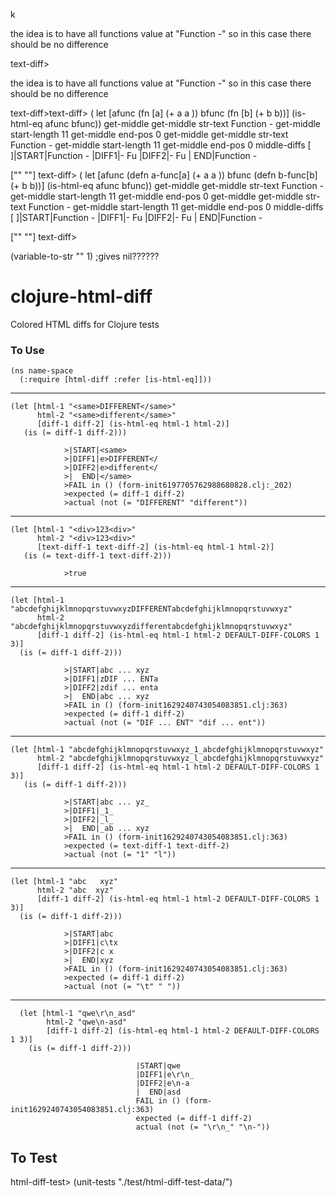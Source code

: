 ﻿kthe idea is to have all functions value at "Function -"so in this case there should be no differencetext-diff>the idea is to have all functions value at "Function -"so in this case there should be no differencetext-diff>text-diff>  ( let [afunc  (fn [a] (+ a a ))          bfunc (fn [b] (+ b b))]  (is-html-eq afunc bfunc)) get-middleget-middle     str-text Function - get-middle start-length 11get-middle      end-pos 0get-middleget-middle     str-text Function - get-middle start-length 11get-middle      end-pos 0middle-diffs [ ]|START|Function - |DIFF1|- Fu|DIFF2|- Fu|  END|Function - ["" ""]text-diff>   ( let [afunc  (defn a-func[a] (+ a a ))          bfunc (defn b-func[b] (+ b b))]  (is-html-eq afunc bfunc))get-middleget-middle     str-text Function - get-middle start-length 11get-middle      end-pos 0get-middleget-middle     str-text Function - get-middle start-length 11get-middle      end-pos 0middle-diffs [ ]|START|Function - |DIFF1|- Fu|DIFF2|- Fu|  END|Function - ["" ""]text-diff> (variable-to-str "" 1) ;gives nil??????# clojure-html-diffColored HTML diffs for Clojure tests### To Use```(ns name-space   (:require [html-diff :refer [is-html-eq]]))```****```(let [html-1 "<same>DIFFERENT</same>"      html-2 "<same>different</same>"      [diff-1 diff-2] (is-html-eq html-1 html-2)]   (is (= diff-1 diff-2)))```                >|START|<same>                >|DIFF1|e>DIFFERENT</                >|DIFF2|e>different</                >|  END|</same>                >FAIL in () (form-init6197705762988680828.clj:_202)                >expected (= diff-1 diff-2)                >actual (not (= "DIFFERENT" "different"))****```(let [html-1 "<div>123<div>"      html-2 "<div>123<div>"      [text-diff-1 text-diff-2] (is-html-eq html-1 html-2)]   (is (= text-diff-1 text-diff-2)))```                >true****```(let [html-1 "abcdefghijklmnopqrstuvwxyzDIFFERENTabcdefghijklmnopqrstuvwxyz"      html-2 "abcdefghijklmnopqrstuvwxyzdifferentabcdefghijklmnopqrstuvwxyz"      [diff-1 diff-2] (is-html-eq html-1 html-2 DEFAULT-DIFF-COLORS 1 3)]  (is (= diff-1 diff-2)))```                >|START|abc ... xyz                >|DIFF1|zDIF ... ENTa                >|DIFF2|zdif ... enta                >|  END|abc ... xyz                >FAIL in () (form-init1629240743054083851.clj:363)                >expected (= diff-1 diff-2)                >actual (not (= "DIF ... ENT" "dif ... ent"))****```(let [html-1 "abcdefghijklmnopqrstuvwxyz_1_abcdefghijklmnopqrstuvwxyz"      html-2 "abcdefghijklmnopqrstuvwxyz_l_abcdefghijklmnopqrstuvwxyz"      [diff-1 diff-2] (is-html-eq html-1 html-2 DEFAULT-DIFF-COLORS 1 3)]   (is (= diff-1 diff-2)))```                >|START|abc ... yz_                >|DIFF1|_1_                >|DIFF2|_l_                >|  END|_ab ... xyz                >FAIL in () (form-init1629240743054083851.clj:363)                >expected (= text-diff-1 text-diff-2)                >actual (not (= "1" "l"))****```(let [html-1 "abc	xyz"      html-2 "abc  xyz"      [diff-1 diff-2] (is-html-eq html-1 html-2 DEFAULT-DIFF-COLORS 1 3)]  (is (= diff-1 diff-2)))```                >|START|abc                >|DIFF1|c\tx                >|DIFF2|c x                >|  END|xyz                >FAIL in () (form-init1629240743054083851.clj:363)                >expected (= diff-1 diff-2)                >actual (not (= "\t" " "))***```  (let [html-1 "qwe\r\n_asd"        html-2 "qwe\n-asd"        [diff-1 diff-2] (is-html-eq html-1 html-2 DEFAULT-DIFF-COLORS 1 3)]    (is (= diff-1 diff-2)))```                                |START|qwe                                |DIFF1|e\r\n_                                |DIFF2|e\n-a                                |  END|asd                                FAIL in () (form-init1629240743054083851.clj:363)                                expected (= diff-1 diff-2)                                actual (not (= "\r\n_" "\n-"))## To Testhtml-diff-test> (unit-tests "./test/html-diff-test-data/")
